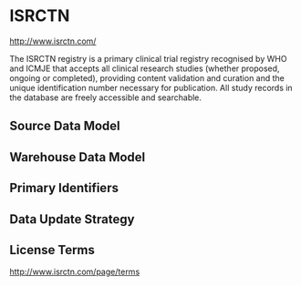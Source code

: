 # ISRCTN

http://www.isrctn.com/

The ISRCTN registry is a primary clinical trial registry recognised by WHO and ICMJE that accepts all clinical research studies (whether proposed, ongoing or completed), providing content validation and curation and the unique identification number necessary for publication. All study records in the database are freely accessible and searchable.

## Source Data Model

## Warehouse Data Model

## Primary Identifiers

## Data Update Strategy

## License Terms

http://www.isrctn.com/page/terms
